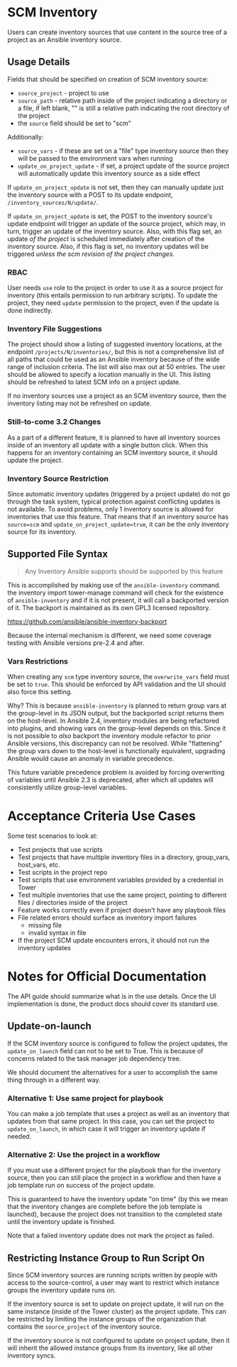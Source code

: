 # SCM Inventory

Users can create inventory sources that use content in the source tree of
a project as an Ansible inventory source.

## Usage Details

Fields that should be specified on creation of SCM inventory source:

 - `source_project` - project to use
 - `source_path` - relative path inside of the project indicating a
   directory or a file, if left blank, "" is still a relative path
   indicating the root directory of the project
 - the `source` field should be set to "scm"

Additionally:

 - `source_vars` - if these are set on a "file" type inventory source
   then they will be passed to the environment vars when running
 - `update_on_project_update` - if set, a project update of the source
   project will automatically update this inventory source as a side effect

If `update_on_project_update` is not set, then they can manually update
just the inventory source with a POST to its update endpoint,
`/inventory_sources/N/update/`.

If `update_on_project_update` is set, the POST to the inventory source's
update endpoint will trigger an update of the source project, which may,
in turn, trigger an update of the inventory source.
Also, with this flag set, an update _of the project_ is
scheduled immediately after creation of the inventory source.
Also, if this flag is set, no inventory updates will be triggered
_unless the scm revision of the project changes_.

### RBAC

User needs `use` role to the project in order to use it as a source
project for inventory (this entails permission to run arbitrary scripts).
To update the project, they need `update` permission to the project,
even if the update is done indirectly.

### Inventory File Suggestions

The project should show a listing of suggested inventory locations, at the
endpoint `/projects/N/inventories/`, but this is not a comprehensive list of
all paths that could be used as an Ansible inventory because of the wide
range of inclusion criteria. The list will also max out at 50 entries.
The user should be allowed to specify a location manually in the UI.
This listing should be refreshed to latest SCM info on a project update.

If no inventory sources use a project as an SCM inventory source, then
the inventory listing may not be refreshed on update.

### Still-to-come 3.2 Changes

As a part of a different feature, it is planned to have all inventory sources
inside of an inventory all update with a single button click. When this
happens for an inventory containing an SCM inventory source, it should
update the project.

### Inventory Source Restriction

Since automatic inventory updates (triggered by a project update) do not
go through the task system, typical protection against conflicting updates
is not available. To avoid problems, only 1 inventory source is allowed for
inventories that use this feature. That means that if an inventory source
has `source=scm` and `update_on_project_update=true`, it can be the only
inventory source for its inventory.

## Supported File Syntax

> Any Inventory Ansible supports should be supported by this feature

This is accomplished by making use of the `ansible-inventory` command.
the inventory import tower-manage command will check for the existence
of `ansible-inventory` and if it is not present, it will call a backported
version of it. The backport is maintained as its own GPL3 licensed
repository.

https://github.com/ansible/ansible-inventory-backport

Because the internal mechanism is different, we need some coverage
testing with Ansible versions pre-2.4 and after.

### Vars Restrictions

When creating any `scm` type inventory source, the `overwrite_vars` field
must be set to `true`. This should be enforced by API validation and
the UI should also force this setting.

Why? This is because `ansible-inventory` is planned to
return group vars at the group-level in its JSON output, but the backported
script returns them on the host-level. In Ansible 2.4, inventory modules are
being refactored into plugins, and showing vars on the group-level depends on
this. Since it is not possible to _also_ backport the inventory module
refactor to prior Ansible versions, this discrepancy can not be resolved.
While "flattening" the group vars down to the host-level is functionally
equivalent, upgrading Ansible would cause an anomaly in variable precedence.

This future variable precedence problem is avoided by forcing overwriting
of variables until Ansible 2.3 is deprecated, after which all updates
will consistently utilize group-level variables.

# Acceptance Criteria Use Cases

Some test scenarios to look at:
 - Test projects that use scripts
 - Test projects that have multiple inventory files in a directory,
   group_vars, host_vars, etc.
 - Test scripts in the project repo
 - Test scripts that use environment variables provided by a credential
   in Tower
 - Test multiple inventories that use the same project, pointing to different
   files / directories inside of the project
 - Feature works correctly even if project doesn't have any playbook files
 - File related errors should surface as inventory import failures
   + missing file
   + invalid syntax in file
 - If the project SCM update encounters errors, it should not run the
   inventory updates

# Notes for Official Documentation

The API guide should summarize what is in the use details.
Once the UI implementation is done, the product docs should cover its
standard use.

## Update-on-launch

If the SCM inventory source is configured to follow the project updates,
the `update_on_launch` field can not to be set to True. This is because
of concerns related to the task manager job dependency tree.

We should document the alternatives for a user to accomplish the same thing
through in a different way.

### Alternative 1: Use same project for playbook

You can make a job template that uses a project as well as an inventory
that updates from that same project. In this case, you can set the project
to `update_on_launch`, in which case it will trigger an inventory update
if needed.

### Alternative 2: Use the project in a workflow

If you must use a different project for the playbook than for the inventory
source, then you can still place the project in a workflow and then have
a job template run on success of the project update.

This is guaranteed to have the inventory update "on time" (by this we mean
that the inventory changes are complete before the job template is launched),
because the project does not transition to the completed state
until the inventory update is finished.

Note that a failed inventory update does not mark the project as failed.

## Restricting Instance Group to Run Script On

Since SCM inventory sources are running scripts written by people with
access to the source-control, a user may want to restrict which instance
groups the inventory update runs on.

If the inventory source is set to update on project update, it will run
on the same instance (inside of the Tower cluster) as the project update.
This can be restricted by limiting the instance groups of the organization
that contains the `source_project` of the inventory source.

If the inventory source is not configured to update on project update,
then it will inherit the allowed instance groups from its inventory,
like all other inventory syncs.

